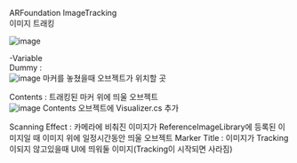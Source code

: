 ARFoundation ImageTracking
<br>이미지 트래킹

![image](https://user-images.githubusercontent.com/26645827/209616237-138ee880-2014-4963-8213-d76b4bd37b84.png)

-Variable
<br>Dummy : 
<br>![image](https://user-images.githubusercontent.com/26645827/209616265-c2aaeea3-e89e-4897-910f-bdcd41854de7.png)
마커를 놓쳤을때 오브젝트가 위치할 곳

Contents : 
트래킹된 마커 위에 띄울 오브젝트
<br>![image](https://user-images.githubusercontent.com/26645827/209616152-46dd9678-8632-40a6-843f-36cf98b1015a.png)
Contents 오브젝트에 Visualizer.cs 추가

Scanning Effect : 카메라에 비춰진 이미지가 ReferenceImageLibrary에 등록된 이미지일 때 이미지 위에 일정시간동안 띄울 오브젝트
Marker Title : 이미지가 Tracking이되지 않고있을때 UI에 띄워둘 이미지(Tracking이 시작되면 사라짐)
